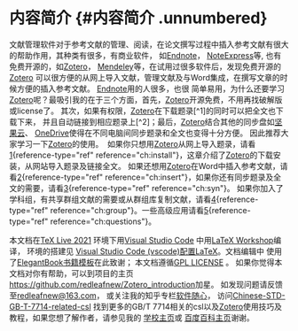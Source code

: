 # 内容简介 {#内容简介 .unnumbered}

文献管理软件对于参考文献的管理、阅读，在论文撰写过程中插入参考文献有很大的帮助作用，其种类有很多，有商业软件，
如[Endnote](https://endnote.com/)，
[NoteExpress](http://www.inoteexpress.com/aegean/)等,
也有免费开源的，如[Zotero](https://www.zotero.org/)，
[Mendeley](https://www.mendeley.com/download-reference-manager/)等，在试用过很多软件后，发现免费开源的[Zotero](https://www.zotero.org/)
可以很方便的从网上导入文献，管理文献及与Word集成，在撰写文章的时候方便的插入参考文献。
[Endnote](https://endnote.com/)用的人很多，也很
简单易用，为什么还要学习[Zotero](https://www.zotero.org/)呢？最吸引我的在于三个方面，首先，[Zotero](https://www.zotero.org/)开源免费，不用再找破解版或license了。
其次，如果有权限，[Zotero](https://www.zotero.org/)在下载题录[^1]的同时可以把全文也下载下来，
并且自动链接到相应题录上[^2]；最后，[Zotero](https://www.zotero.org/)结合其他的同步盘如[坚果云](https://www.jianguoyun.com)、
[OneDrive](https://office.live.com/start/OneDrive.aspx)使得在不同电脑间同步题录和全文也变得十分方便。
因此推荐大家学习一下[Zotero](https://www.zotero.org/)的使用。
 如果你只想用[Zotero](https://www.zotero.org/)从网上导入题录，请看[1](#ch:install){reference-type="ref"
reference="ch:install"}，这章介绍了[Zotero](https://www.zotero.org/)的下载安装，从网站导入题录及链接全文。
如果还想用[Zotero](https://www.zotero.org/)在Word中插入参考文献，请看[2](#ch:insert){reference-type="ref"
reference="ch:insert"}，如果你还有同步题录及全文的需要，请看[3](#ch:syn){reference-type="ref"
reference="ch:syn"}。
如果你加入了学科组，有共享群组文献的需要或从群组库复制文献，请看[4](#ch:group){reference-type="ref"
reference="ch:group"}。一些高级应用请看[5](#ch:questions){reference-type="ref"
reference="ch:questions"}。

本文档在[TeX Live 2021](http://tug.org/texlive/) 环境下用[Visual Studio
Code](https://code.visualstudio.com/) 中用[LaTeX
Workshop](https://marketplace.visualstudio.com/items?itemName=James-Yu.latex-workshop)编译，
环境的搭建见 [Visual Studio Code
(vscode)配置LaTeX](https://zhuanlan.zhihu.com/p/166523064)。文档编辑中
使用了[ElegantBook书籍模板](https://elegantlatex.org/)在此致谢；
本文档遵循[GPL LICENSE](https://www.gnu.org/licenses/gpl-3.0.txt) 。
如果你觉得本文档对你有帮助，可以到项目的主页
<https://github.com/redleafnew/Zotero_introduction>加星。
如发现问题请反馈至<redleafnew@163.com>，
或关注我的知乎专栏[软件随心](https://zhuanlan.zhihu.com/c_1071081428967743488)，
访问[Chinese-STD-GB-T-7714-related-csl](https://github.com/redleafnew/Chinese-std-GB-T-7714-related-csl)
找到更多的GB/T
7714相关的csl以及[Zotero](https://www.zotero.org/)使用技巧及教程，如果您想了解作者，请参见我的
[学校主页](http://food.njau.edu.cn/info/1129/1315.htm)或
[百度百科主页](https://baike.baidu.com/item/%E9%9F%A9%E6%95%8F%E4%B9%89)谢谢。

